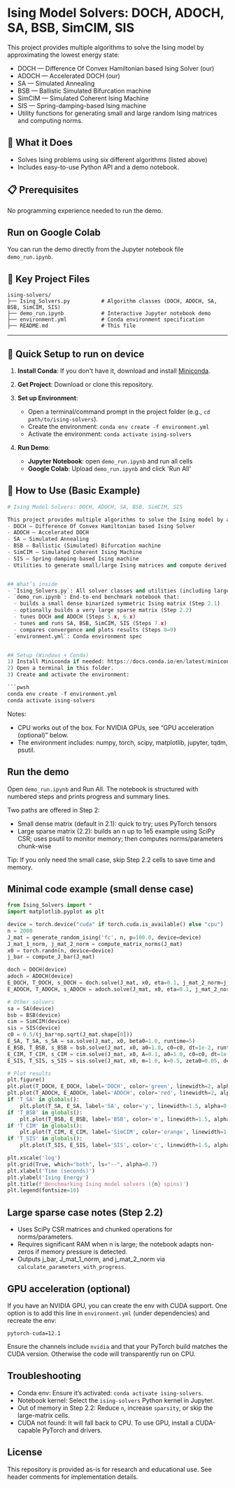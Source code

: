 # Ising Model Solvers: DOCH, ADOCH, SA, BSB, SimCIM, SIS

This project provides multiple algorithms to solve the Ising model by approximating the lowest energy state:
- DOCH — Difference Of Convex Hamiltonian based Ising Solver (our)
- ADOCH — Accelerated DOCH (our)
- SA — Simulated Annealing
- BSB — Ballistic Simulated Bifurcation machine
- SimCIM — Simulated Coherent Ising Machine
- SIS — Spring-damping-based Ising machine
- Utility functions for generating small and large random Ising matrices and computing norms.


## 🎯 What it Does
- Solves Ising problems using six different algorithms (listed above)
- Includes easy-to-use Python API and a demo notebook.


## 📋 Prerequisites
No programming experience needed to run the demo.


## Run on Google Colab
You can run the demo directly from the Jupyter notebook file `demo_run.ipynb`.




## 📁 Key Project Files
```
ising-solvers/
├── Ising_Solvers.py          # Algorithm classes (DOCH, ADOCH, SA, BSB, SimCIM, SIS)
├── demo_run.ipynb            # Interactive Jupyter notebook demo
├── environment.yml           # Conda environment specification
├── README.md                 # This file
```


-------------------------------------------------------------------------------------------------------------------------------------------------------------------------------------------

## 🚀 Quick Setup to run on device
1. **Install Conda**: If you don't have it, download and install [Miniconda](https://docs.conda.io/en/latest/miniconda.html).

2. **Get Project**: Download or clone this repository.

3. **Set up Environment**:
   * Open a terminal/command prompt in the project folder (e.g., `cd path/to/ising-solvers`).
   * Create the environment: `conda env create -f environment.yml`
   * Activate the environment: `conda activate ising-solvers`
   
4. **Run Demo**:
   * **Jupyter Notebook**: open `demo_run.ipynb` and run all cells
   * **Google Colab**: Upload `demo_run.ipynb` and click 'Run All'



## 🔧 How to Use (Basic Example)

```python
# Ising Model Solvers: DOCH, ADOCH, SA, BSB, SimCIM, SIS

This project provides multiple algorithms to solve the Ising model by approximating the lowest energy state:
- DOCH — Difference Of Convex Hamiltonian based Ising Solver
- ADOCH — Accelerated DOCH
- SA — Simulated Annealing
- BSB — Ballistic (Simulated) Bifurcation machine
- SimCIM — Simulated Coherent Ising Machine
- SIS — Spring-damping-based Ising machine
- Utilities to generate small/large Ising matrices and compute derived parameters/norms.


## What’s inside
- `Ising_Solvers.py`: All solver classes and utilities (including large sparse matrix builders using SciPy and psutil)
- `demo_run.ipynb`: End-to-end benchmark notebook that:
  - builds a small dense binarized symmetric Ising matrix (Step 2.1)
  - optionally builds a very large sparse matrix (Step 2.2)
  - tunes DOCH and ADOCH (Steps 5.x, 6.x)
  - tunes and runs SA, BSB, SimCIM, SIS (Steps 7.x)
  - compares convergence and plots results (Steps 8–9)
- `environment.yml`: Conda environment spec


## Setup (Windows + Conda)
1) Install Miniconda if needed: https://docs.conda.io/en/latest/miniconda.html
2) Open a terminal in this folder.
3) Create and activate the environment:

```pwsh
conda env create -f environment.yml
conda activate ising-solvers
```

Notes:
- CPU works out of the box. For NVIDIA GPUs, see “GPU acceleration (optional)” below.
- The environment includes: numpy, torch, scipy, matplotlib, jupyter, tqdm, psutil.


## Run the demo
Open `demo_run.ipynb` and Run All. The notebook is structured with numbered steps and prints progress and summary lines.

Two paths are offered in Step 2:
- Small dense matrix (default in 2.1): quick to try; uses PyTorch tensors
- Large sparse matrix (2.2): builds an n up to 1e5 example using SciPy CSR; uses psutil to monitor memory; then computes norms/parameters chunk-wise

Tip: If you only need the small case, skip Step 2.2 cells to save time and memory.


## Minimal code example (small dense case)
```python
from Ising_Solvers import *
import matplotlib.pyplot as plt

device = torch.device("cuda" if torch.cuda.is_available() else "cpu")
n = 2000
J_mat = generate_random_ising('fc', n, p=100.0, device=device)
J_mat_1_norm, j_mat_2_norm = compute_matrix_norms(J_mat)
x0 = torch.randn(n, device=device)
j_bar = compute_J_bar(J_mat)

doch = DOCH(device)
adoch = ADOCH(device)
E_DOCH, T_DOCH, s_DOCH = doch.solve(J_mat, x0, eta=0.1, j_mat_2_norm=j_mat_2_norm, J_mat_1_norm=J_mat_1_norm, runtime=5)
E_ADOCH, T_ADOCH, s_ADOCH = adoch.solve(J_mat, x0, eta=0.1, j_mat_2_norm=j_mat_2_norm, J_mat_1_norm=J_mat_1_norm, runtime=5)

# Other solvers
sa = SA(device)
bsb = BSB(device)
cim = SimCIM(device)
sis = SIS(device)
c0 = 0.5/(j_bar*np.sqrt(J_mat.shape[0]))
E_SA, T_SA, s_SA = sa.solve(J_mat, x0, beta0=1.0, runtime=5)
E_BSB, T_BSB, s_BSB = bsb.solve(J_mat, x0, a0=1.0, c0=c0, dt=1e-2, runtime=5)
E_CIM, T_CIM, s_CIM = cim.solve(J_mat, x0, A=0.1, a0=1.0, c0=c0, dt=1e-2, runtime=5)
E_SIS, T_SIS, s_SIS = sis.solve(J_mat, x0, m=1.0, k=0.5, zeta0=0.05, delta_t=1e-2, runtime=5)

# Plot results
plt.figure()
plt.plot(T_DOCH, E_DOCH, label='DOCH', color='green', linewidth=2, alpha=0.8)
plt.plot(T_ADOCH, E_ADOCH, label='ADOCH', color='red', linewidth=2, alpha=0.8)
if 'T_SA' in globals():
    plt.plot(T_SA, E_SA, label='SA', color='y', linewidth=1.5, alpha=0.8)
if 'T_BSB' in globals():
    plt.plot(T_BSB, E_BSB, label='BSB', color='m', linewidth=1.5, alpha=0.8)
if 'T_CIM' in globals():
    plt.plot(T_CIM, E_CIM, label='SimCIM', color='orange', linewidth=1.5, alpha=0.8)
if 'T_SIS' in globals():
    plt.plot(T_SIS, E_SIS, label='SIS', color='c', linewidth=1.5, alpha=0.8)

plt.xscale('log')
plt.grid(True, which="both", ls="--", alpha=0.7)
plt.xlabel('Time (seconds)')
plt.ylabel('Ising Energy')
plt.title(f'Benchmarking Ising model solvers ({n} spins)')
plt.legend(fontsize=10)
```


## Large sparse case notes (Step 2.2)
- Uses SciPy CSR matrices and chunked operations for norms/parameters.
- Requires significant RAM when n is large; the notebook adapts non-zeros if memory pressure is detected.
- Outputs j_bar, J_mat_1_norm, and j_mat_2_norm via `calculate_parameters_with_progress`.


## GPU acceleration (optional)
If you have an NVIDIA GPU, you can create the env with CUDA support. One option is to add this line in `environment.yml` (under dependencies) and recreate the env:

```
pytorch-cuda=12.1
```

Ensure the channels include `nvidia` and that your PyTorch build matches the CUDA version. Otherwise the code will transparently run on CPU.


## Troubleshooting
- Conda env: Ensure it’s activated: `conda activate ising-solvers`.
- Notebook kernel: Select the `ising-solvers` Python kernel in Jupyter.
- Out of memory in Step 2.2: Reduce `n`, increase `sparsity`, or skip the large-matrix cells.
- CUDA not found: It will fall back to CPU. To use GPU, install a CUDA-capable PyTorch and drivers.


## License
This repository is provided as-is for research and educational use. See header comments for implementation details.



